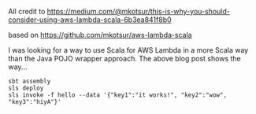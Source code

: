 All credit to
https://medium.com/@mkotsur/this-is-why-you-should-consider-using-aws-lambda-scala-6b3ea841f8b0

based on https://github.com/mkotsur/aws-lambda-scala

I was looking for a way to use Scala for AWS Lambda in a more Scala way
than the Java POJO wrapper approach.  The above blog post shows the way...

```console
sbt assembly
sls deploy
sls invoke -f hello --data '{"key1":"it works!", "key2":"wow", "key3":"hiyA"}'
```
